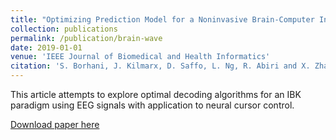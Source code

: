 ```yaml
---
title: "Optimizing Prediction Model for a Noninvasive Brain-Computer Interface Platform Using Channel Selection, Classification, and Regression"
collection: publications
permalink: /publication/brain-wave
date: 2019-01-01
venue: 'IEEE Journal of Biomedical and Health Informatics'
citation: 'S. Borhani, J. Kilmarx, D. Saffo, L. Ng, R. Abiri and X. Zhao, &quot;Optimizing Prediction Model for a Noninvasive Brain–Computer Interface Platform Using Channel Selection, Classification, and Regression,&quot; in <i>IEEE Journal of Biomedical and Health Informatics</i>'
---
```

This article attempts to explore optimal decoding algorithms for an IBK paradigm using EEG signals with application to neural cursor control.
<!--
A brain-computer interface (BCI) platform can be utilized by a user to control an external device without making any overt movements. An EEG-based computer cursor control task is commonly used as a testbed for BCI applications. While traditional computer cursor control schemes are based on sensorimotor rhythm, a new scheme has recently been developed using imagined body kinematics (IBK) to achieve natural cursor movement in a shorter time of training. This article attempts to explore optimal decoding algorithms for an IBK paradigm using EEG signals with application to neural cursor control. The study is based on an offline analysis of 32 healthy subjects' training data. Various machine learning techniques were implemented to predict the kinematics of the computer cursor using EEG signals during the training tasks. Our results showed that a linear regression least squares model yielded the highest goodness-of-fit scores in the cursor kinematics model (70% in horizontal prediction and 40% in vertical prediction using a Theil-Sen regressor). Additionally, the contribution of each EEG channel on the predictability of cursor kinematics was examined for horizontal and vertical directions, separately. A directional classifier was also proposed to classify horizontal versus vertical cursor kinematics using EEG signals. By incorporating features extracted from specific frequency bands, we achieved 80% classification accuracy in differentiating horizontal and vertical cursor movements.
-->


[Download paper here](https://www.researchgate.net/publication/330327972_Optimizing_Prediction_Model_for_a_Noninvasive_Brain-Computer_Interface_Platform_Using_Channel_Selection_Classification_and_Regression)

<!--
, vol. 23, no. 6, pp. 2475-2482, Nov. 2019.
excerpt: 'This paper is about the number 2. The number 3 is left for future work.'
paperurl: 'http://academicpages.github.io/files/paper2.pdf'

Recommended citation: Your Name, You. (2010). "Paper Title Number 2." <i>Journal 1</i>. 1(2).
-->

